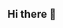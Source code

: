 ## Hi there 👋

<!--
**SRI4SALES/SRI4SALES** is a ✨ _special_ ✨ repository because its `README.md` (this file) appears on your GitHub profile.

Here are some ideas to get you started:

  Car Sales Consultant sharing my Achievements and Jporney
  Studied [Information Technology] from Central Queensland Unibversity in Sydney.
  Driven by a love of cars and customer satisfaction, I've built a successful career in car sales, consistently achieving top performer status.
- 💬 Ask me about ...
- 📫 How to reach me: ...
- 😄 Pronouns: ...
- ⚡ Fun fact: ...
-->
